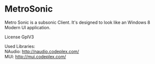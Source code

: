 MetroSonic
==========

Metro Sonic is a subsonic Client. It's designed to look like an Windows 8 Modern UI application. 

License GplV3 

Used Libraries: <br>
NAudio: http://naudio.codeplex.com/<br>
MUI: http://mui.codeplex.com/<br>

